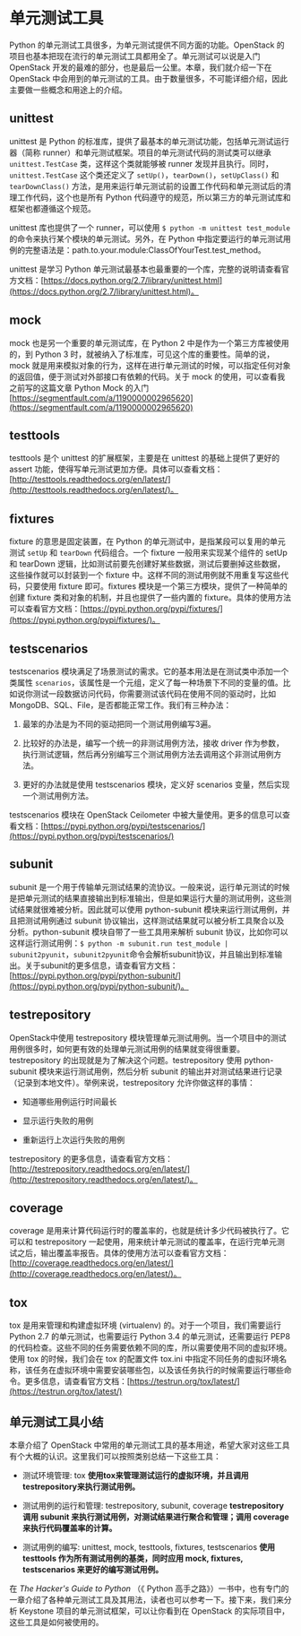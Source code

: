 # 单元测试工具

Python 的单元测试工具很多，为单元测试提供不同方面的功能。OpenStack 的项目也基本把现在流行的单元测试工具都用全了。单元测试可以说是入门OpenStack 开发的最难的部分，也是最后一公里。本章，我们就介绍一下在 OpenStack 中会用到的单元测试的工具。由于数量很多，不可能详细介绍，因此主要做一些概念和用途上的介绍。

## unittest

unittest 是 Python 的标准库，提供了最基本的单元测试功能，包括单元测试运行器（简称 runner）和单元测试框架。项目的单元测试代码的测试类可以继承 `unittest.TestCase` 类，这样这个类就能够被 runner 发现并且执行。同时，`unittest.TestCase` 这个类还定义了 `setUp()`，`tearDown()`，`setUpClass()` 和 `tearDownClass()` 方法，是用来运行单元测试前的设置工作代码和单元测试后的清理工作代码，这个也是所有 Python 代码遵守的规范，所以第三方的单元测试库和框架也都遵循这个规范。

unittest 库也提供了一个 runner，可以使用 `$ python -m unittest test_module` 的命令来执行某个模块的单元测试。另外，在 Python 中指定要运行的单元测试用例的完整语法是：path.to.your.module:ClassOfYourTest.test\_method。

unittest 是学习 Python 单元测试最基本也最重要的一个库，完整的说明请查看官方文档：[https://docs.python.org/2.7/library/unittest.html](https://docs.python.org/2.7/library/unittest.html)。

## mock

mock 也是另一个重要的单元测试库，在 Python 2 中是作为一个第三方库被使用的，到 Python 3 时，就被纳入了标准库，可见这个库的重要性。简单的说，mock 就是用来模拟对象的行为，这样在进行单元测试的时候，可以指定任何对象的返回值，便于测试对外部接口有依赖的代码。关于 mock 的使用，可以查看我之前写的这篇文章 Python Mock 的入门 [https://segmentfault.com/a/1190000002965620](https://segmentfault.com/a/1190000002965620)

## testtools

testtools 是个 unittest 的扩展框架，主要是在 unittest 的基础上提供了更好的 assert 功能，使得写单元测试更加方便。具体可以查看文档：[http://testtools.readthedocs.org/en/latest/](http://testtools.readthedocs.org/en/latest/)。

## fixtures

fixture 的意思是固定装置，在 Python 的单元测试中，是指某段可以复用的单元测试 `setUp` 和 `tearDown` 代码组合。一个 fixture 一般用来实现某个组件的 setUp 和 tearDown 逻辑，比如测试前要先创建好某些数据，测试后要删掉这些数据，这些操作就可以封装到一个 fixture 中。这样不同的测试用例就不用重复写这些代码，只要使用 fixture 即可。fixtures 模块是一个第三方模块，提供了一种简单的创建 fixture 类和对象的机制，并且也提供了一些内置的 fixture。具体的使用方法可以查看官方文档：[https://pypi.python.org/pypi/fixtures/](https://pypi.python.org/pypi/fixtures/)。

## testscenarios

testscenarios 模块满足了场景测试的需求。它的基本用法是在测试类中添加一个类属性 `scenarios`，该属性是一个元组，定义了每一种场景下不同的变量的值。比如说你测试一段数据访问代码，你需要测试该代码在使用不同的驱动时，比如 MongoDB、SQL、File，是否都能正常工作。我们有三种办法：

1. 最笨的办法是为不同的驱动把同一个测试用例编写3遍。

2. 比较好的办法是，编写一个统一的非测试用例方法，接收 driver 作为参数，执行测试逻辑，然后再分别编写三个测试用例方法去调用这个非测试用例方法。

3. 更好的办法就是使用 testscenarios 模块，定义好 scenarios 变量，然后实现一个测试用例方法。

testscenarios 模块在 OpenStack Ceilometer 中被大量使用。更多的信息可以查看文档：[https://pypi.python.org/pypi/testscenarios/](https://pypi.python.org/pypi/testscenarios/)

## subunit

subunit 是一个用于传输单元测试结果的流协议。一般来说，运行单元测试的时候是把单元测试的结果直接输出到标准输出，但是如果运行大量的测试用例，这些测试结果就很难被分析。因此就可以使用 python-subunit 模块来运行测试用例，并且把测试用例通过 subunit 协议输出，这样测试结果就可以被分析工具聚合以及分析。python-subunit 模块自带了一些工具用来解析 subunit 协议，比如你可以这样运行测试用例：`$ python -m subunit.run test_module | subunit2pyunit`，`subunit2pyunit`命令会解析subunit协议，并且输出到标准输出。关于subunit的更多信息，请查看官方文档：[https://pypi.python.org/pypi/python-subunit/](https://pypi.python.org/pypi/python-subunit/)。

## testrepository

OpenStack中使用 testrepository 模块管理单元测试用例。当一个项目中的测试用例很多时，如何更有效的处理单元测试用例的结果就变得很重要。testrepository 的出现就是为了解决这个问题。testrepository 使用 python-subunit 模块来运行测试用例，然后分析 subunit 的输出并对测试结果进行记录（记录到本地文件）。举例来说，testrepository 允许你做这样的事情：

* 知道哪些用例运行时间最长

* 显示运行失败的用例

* 重新运行上次运行失败的用例

testrepository 的更多信息，请查看官方文档：[http://testrepository.readthedocs.org/en/latest/](http://testrepository.readthedocs.org/en/latest/)。

## coverage

coverage 是用来计算代码运行时的覆盖率的，也就是统计多少代码被执行了。它可以和 testrepository 一起使用，用来统计单元测试的覆盖率，在运行完单元测试之后，输出覆盖率报告。具体的使用方法可以查看官方文档：[http://coverage.readthedocs.org/en/latest/](http://coverage.readthedocs.org/en/latest/)。

## tox

tox 是用来管理和构建虚拟环境 \(virtualenv\) 的。对于一个项目，我们需要运行 Python 2.7 的单元测试，也需要运行 Python 3.4 的单元测试，还需要运行 PEP8 的代码检查。这些不同的任务需要依赖不同的库，所以需要使用不同的虚拟环境。使用 tox 的时候，我们会在 tox 的配置文件 tox.ini 中指定不同任务的虚拟环境名称，该任务在虚拟环境中需要安装哪些包，以及该任务执行的时候需要运行哪些命令。更多信息，请查看官方文档：[https://testrun.org/tox/latest/](https://testrun.org/tox/latest/)

## 单元测试工具小结

本章介绍了 OpenStack 中常用的单元测试工具的基本用途，希望大家对这些工具有个大概的认识。这里我们可以按照类别总结一下这些工具：

* 测试环境管理: tox
  **使用tox来管理测试运行的虚拟环境，并且调用testrepository来执行测试用例。**

* 测试用例的运行和管理: testrepository, subunit, coverage
  **testrepository 调用 subunit 来执行测试用例，对测试结果进行聚合和管理；调用 coverage 来执行代码覆盖率的计算。**

* 测试用例的编写: unittest, mock, testtools, fixtures, testscenarios
  **使用 testtools 作为所有测试用例的基类，同时应用 mock, fixtures, testscenarios 来更好的编写测试用例。**

在 _The Hacker's Guide to Python_ （《 Python 高手之路》）一书中，也有专门的一章介绍了各种单元测试工具及其用法，读者也可以参考一下。接下来，我们来分析 Keystone 项目的单元测试框架，可以让你看到在 OpenStack 的实际项目中，这些工具是如何被使用的。
